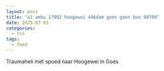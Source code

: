 ```yaml
---
layout: post
title: "a1 ambu 17992 hoogewei 4464am goes goes bon 98780"
date: 2025-07-03
categories: 
  - rss
tags: 
  - feed
---
```


Traumaheli met spoed naar Hoogewei in Goes
